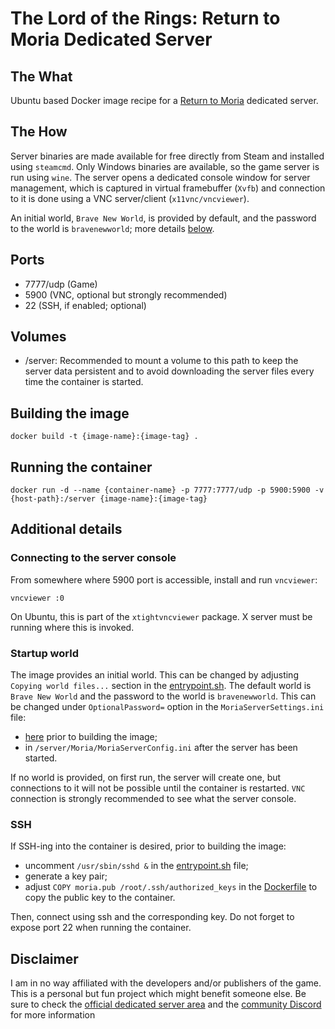 # The Lord of the Rings: Return to Moria Dedicated Server

## The What
Ubuntu based Docker image recipe for a [Return to Moria](https://www.returntomoria.com/) dedicated server.

## The How
Server binaries are made available for free directly from Steam and installed using `steamcmd`. Only Windows binaries are available, so the game server is run using `wine`. The server opens a dedicated console window for server management, which is captured in virtual framebuffer (`Xvfb`) and connection to it is done using a VNC server/client (`x11vnc/vncviewer`).

An initial world, `Brave New World`, is provided by default, and the password to the world is `bravenewworld`; more details [below](#startup-world).

## Ports
- 7777/udp (Game)
- 5900 (VNC, optional but strongly recommended)
- 22 (SSH, if enabled; optional)

## Volumes
- /server: Recommended to mount a volume to this path to keep the server data persistent and to avoid downloading the server files every time the container is started.

## Building the image
```
docker build -t {image-name}:{image-tag} .
```

## Running the container
```
docker run -d --name {container-name} -p 7777:7777/udp -p 5900:5900 -v {host-path}:/server {image-name}:{image-tag}
```

## Additional details
### Connecting to the server console
From somewhere where 5900 port is accessible, install  and run `vncviewer`: 
```
vncviewer :0
```
On Ubuntu, this is part of the `xtightvncviewer` package. X server must be running where this is invoked.

### Startup world
The image provides an initial world. This can be changed by adjusting `Copying world files...` section in the [entrypoint.sh](entrypoint.sh). The default world is `Brave New World` and the password to the world is `bravenewworld`. This can be changed under `OptionalPassword=` option in the `MoriaServerSettings.ini` file:
* [here](config/MoriaServerConfig.ini) prior to building the image;
* in `/server/Moria/MoriaServerConfig.ini` after the server has been started.

If no world is provided, on first run, the server will create one, but connections to it will not be possible until the container is restarted. `VNC` connection is strongly recommended to see what the server console.

### SSH 
If SSH-ing into the container is desired, prior to building the image:
* uncomment `/usr/sbin/sshd &` in the [entrypoint.sh](entrypoint.sh) file;
* generate a key pair;
* adjust `COPY moria.pub /root/.ssh/authorized_keys` in the [Dockerfile](Dockerfile) to copy the public key to the container.

Then, connect using ssh and the corresponding key. Do not forget to expose port 22 when running the container.

## Disclaimer
I am in no way affiliated with the developers and/or publishers of the game. This is a personal but fun project which might benefit someone else. Be sure to check the [official dedicated server area](https://www.returntomoria.com/news-updates/dedicated-server) and the [community Discord](https://www.returntomoria.com/community) for more information
